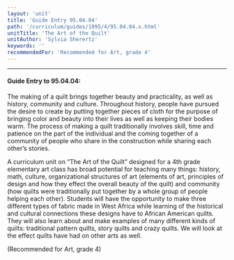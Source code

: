 ```yaml
---
layout: 'unit'
title: 'Guide Entry 95.04.04'
path: '/curriculum/guides/1995/4/95.04.04.x.html'
unitTitle: 'The Art of the Quilt'
unitAuthor: 'Sylvia Sherertz'
keywords: ''
recommendedFor: 'Recommended for Art, grade 4'
---
```


<body>
<hr/>
 <h4>
  Guide Entry to 95.04.04:
 </h4>
 The making of a quilt brings together beauty and practicality, as well as history, community and culture. Throughout history, people have pursued the desire to create by putting together pieces of cloth for the purpose of bringing color and beauty into their lives as well as keeping their bodies warm. The process of making a quilt traditionally involves skill, time and patience on the part of the individual and the coming together of a community of people who share in the construction while sharing each other’s stories.
 <p>
  A curriculum unit on “The Art of the Quilt” designed for a 4th grade elementary art class has broad potential for teaching many things:  history, math, culture, organizational structures of art (elements of art, principles of design and how they effect the overall beauty of the quilt) and community (how quilts were traditionally put together by a whole group of people helping each other). Students will have the opportunity to make three different types of fabric made in West Africa while learning of the historical and cultural connections these designs have to African American quilts. They will also learn about and make examples of many different kinds of quilts: traditional pattern quilts, story quilts and crazy quilts. We will look at the effect quilts have had on other arts as well.
 </p>
 <p>
  (Recommended for Art, grade 4)
 </p>

</body>

